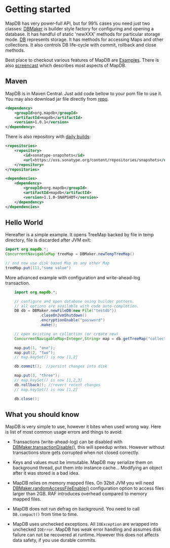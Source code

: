 Getting started
======
MapDB has very power-full API, but for 99% cases you need just two classes: [DBMaker](http://www.mapdb.org/apidocs/org/mapdb/DBMaker.html)
is builder style factory for configuring and opening a database. It has handful of static 'newXXX' methods for particular storage mode.
[DB](http://www.mapdb.org/apidocs/org/mapdb/DB.html) represents storage. It has methods for accessing Maps and other collections.
It also controls DB life-cycle with commit, rollback and close methods.

Best place to checkout various features of MapDB are [Examples](https://github.com/jankotek/MapDB/tree/master/src/test/java/examples).
There is also [screencast](http://www.youtube.com/watch?v=FdZmyEHcWLI) which describes most aspects of MapDB.


Maven
------
MapDB is in Maven Central. Just add code bellow to your pom file to use it. You may also download jar file directly from
[repo](http://search.maven.org/#browse%7C845836981).

```xml
<dependency>
    <groupId>org.mapdb</groupId>
    <artifactId>mapdb</artifactId>
    <version>1.0.1</version>
</dependency>
```

There is also repository with [daily builds](https://oss.sonatype.org/content/repositories/snapshots/org/mapdb/mapdb/):

```xml
<repositories>
    <repository>
        <id>sonatype-snapshots</id>
        <url>https://oss.sonatype.org/content/repositories/snapshots</url>
    </repository>
</repositories>

<dependencies>
    <dependency>
        <groupId>org.mapdb</groupId>
        <artifactId>mapdb</artifactId>
        <version>1.1.0-SNAPSHOT</version>
    </dependency>
</dependencies>
```

Hello World
-----------
Hereafter is a simple example. It opens TreeMap backed by file in temp directory, file is discarded after JVM exit:

```java
import org.mapdb.*;
ConcurrentNavigableMap treeMap = DBMaker.newTempTreeMap()

// and now use disk based Map as any other Map
treeMap.put(111,"some value")
```

More advanced example with configuration and write-ahead-log transaction.

```java
    import org.mapdb.*;

    // configure and open database using builder pattern.
    // all options are available with code auto-completion.
    DB db = DBMaker.newFileDB(new File("testdb"))
               .closeOnJvmShutdown()
               .encryptionEnable("password")
               .make();

    // open existing an collection (or create new)
    ConcurrentNavigableMap<Integer,String> map = db.getTreeMap("collectionName");

    map.put(1, "one");
    map.put(2, "two");
    // map.keySet() is now [1,2]

    db.commit();  //persist changes into disk

    map.put(3, "three");
    // map.keySet() is now [1,2,3]
    db.rollback(); //revert recent changes
    // map.keySet() is now [1,2]

    db.close();
```

What you should know
--------------------
MapDB is very simple to use, however it bites when used wrong way. Here is list of most common usage errors
and things to avoid:

* Transactions (write-ahead-log) can be disabled with
<a href="http://www.mapdb.org/apidocs/org/mapdb/DBMaker.html#transactionDisable()">DBMaker.transactionDisable()</a>,
this will speedup writes. However without transactions store gets corrupted when not closed correctly.

* Keys and values must be immutable. MapDB may serialize them on background thread, put them into instance cache...
Modifying an object after it was stored is a bad idea.

* MapDB relies on memory mapped files. On 32bit JVM you will need
<a href="http://www.mapdb.org/apidocs/org/mapdb/DBMaker.html#randomAccessFileEnable()">DBMaker.randomAccessFileEnable()</a>
configuration option to access files larger than 2GB. RAF introduces overhead compared to memory mapped files.

* MapDB does not run defrag on background. You need to call `DB.compact()` from time to time.

* MapDB uses unchecked exceptions. All `IOException` are wrapped into unchecked `IOError`. MapDB has weak error
handling and assumes disk failure can not be recovered at runtime. However this does not affects data safety, if you use
durable commits.

